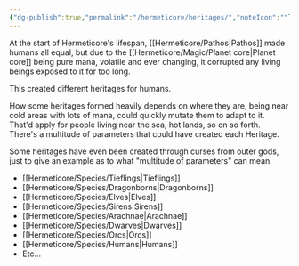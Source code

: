 ```yaml
---
{"dg-publish":true,"permalink":"/hermeticore/heritages/","noteIcon":""}
---
```


At the start of Hermeticore's lifespan, [[Hermeticore/Pathos\|Pathos]] made humans all equal, but due to the [[Hermeticore/Magic/Planet core\|Planet core]] being pure mana, volatile and ever changing, it corrupted any living beings exposed to it for too long.

This created different heritages for humans.

How some heritages formed heavily depends on where they are, being near cold areas with lots of mana, could quickly mutate them to adapt to it. That'd apply for people living near the sea, hot lands, so on so forth. There's a multitude of parameters that could have created each Heritage.

Some heritages have even been created through curses from outer gods, just to give an example as to what "multitude of parameters" can mean.

- [[Hermeticore/Species/Tieflings\|Tieflings]]
- [[Hermeticore/Species/Dragonborns\|Dragonborns]]
- [[Hermeticore/Species/Elves\|Elves]]
- [[Hermeticore/Species/Sirens\|Sirens]]
- [[Hermeticore/Species/Arachnae\|Arachnae]] 
- [[Hermeticore/Species/Dwarves\|Dwarves]]
- [[Hermeticore/Species/Orcs\|Orcs]]
- [[Hermeticore/Species/Humans\|Humans]]
- Etc...